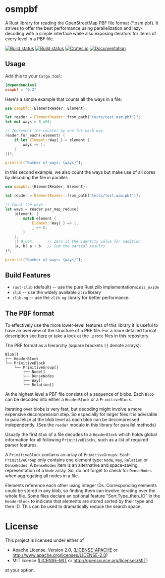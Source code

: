 osmpbf
======
A Rust library for reading the OpenStreetMap PBF file format (\*.osm.pbf). It
strives to offer the best performance using parallelization and lazy-decoding
with a simple interface while also exposing iterators for items of every level
in a PBF file.

[![Build status](https://github.com/b-r-u/osmpbf/actions/workflows/ci.yml/badge.svg)](https://github.com/b-r-u/osmpbf/actions)
[![Build status](https://ci.appveyor.com/api/projects/status/1ct6i2gjsak8tgyy?svg=true)](https://ci.appveyor.com/project/b-r-u/osmpbf)
[![Crates.io](https://img.shields.io/crates/v/osmpbf.svg)](https://crates.io/crates/osmpbf)
[![Documentation](https://docs.rs/osmpbf/badge.svg)](https://docs.rs/osmpbf)

## Usage

Add this to your `Cargo.toml`:

```toml
[dependencies]
osmpbf = "0.2"
```

Here's a simple example that counts all the ways in a file:

```rust
use osmpbf::{ElementReader, Element};

let reader = ElementReader::from_path("tests/test.osm.pbf")?;
let mut ways = 0_u64;

// Increment the counter by one for each way.
reader.for_each(|element| {
    if let Element::Way(_) = element {
        ways += 1;
    }
})?;

println!("Number of ways: {ways}");
```

In this second example, we also count the ways but make use of all cores by
decoding the file in parallel:

```rust
use osmpbf::{ElementReader, Element};

let reader = ElementReader::from_path("tests/test.osm.pbf")?;

// Count the ways
let ways = reader.par_map_reduce(
    |element| {
        match element {
            Element::Way(_) => 1,
            _ => 0,
        }
    },
    || 0_u64,      // Zero is the identity value for addition
    |a, b| a + b   // Sum the partial results
)?;

println!("Number of ways: {ways}");
```

## Build Features
* `rust-zlib` (default) -- use the pure Rust zlib implementation`miniz_oxide`
* `zlib` -- use the widely available `zlib` library
* `zlib-ng` -- use the `zlib-ng` library for better performance.

## The PBF format

To effectively use the more lower-level features of this library it is useful to
have an overview of the structure of a PBF file. For a more detailed format
description see [here](http://wiki.openstreetmap.org/wiki/PBF_Format) or take a
look at the `.proto` files in this repository.

The PBF format as a hierarchy (square brackets `[]` denote arrays):
```
Blob[]
├── HeaderBlock
└── PrimitiveBlock
    └── PrimitiveGroup[]
    	├── Node[]
    	├── DenseNodes
    	├── Way[]
        └── Relation[]
```

At the highest level a PBF file consists of a sequence of blobs. Each `Blob` can
be decoded into either a `HeaderBlock` or a `PrimitiveBlock`.

Iterating over blobs is very fast, but decoding might involve a more expensive
decompression step. So especially for larger files it is advisable to
parallelize at the blob level as each blob can be decompressed independently.
(See the `reader` module in this library for parallel methods)

Usually the first `Blob` of a file decodes to a `HeaderBlock` which holds global
information for all following `PrimitiveBlocks`, such as a list of required
parser features.

A `PrimitiveBlock` contains an array of `PrimitiveGroup`s. Each `PrimitiveGroup`
only contains one element type: `Node`, `Way`, `Relation` or `DenseNodes`. A
`DenseNodes` item is an alternative and space-saving representation of a `Node`
array. So, do not forget to check for `DenseNodes` when aggregating all nodes in
a file.

Elements reference each other using integer IDs. Corresponding elements could be
stored in any blob, so finding them can involve iterating over the whole file.
Some files declare an optional feature "Sort.Type\_then\_ID" in the
`HeaderBlock` to indicate that elements are stored sorted by their type and then
ID. This can be used to dramatically reduce the search space.

# License

This project is licensed under either of

 * Apache License, Version 2.0, ([LICENSE-APACHE](LICENSE-APACHE) or
   http://www.apache.org/licenses/LICENSE-2.0)
 * MIT license ([LICENSE-MIT](LICENSE-MIT) or
   http://opensource.org/licenses/MIT)

at your option.
